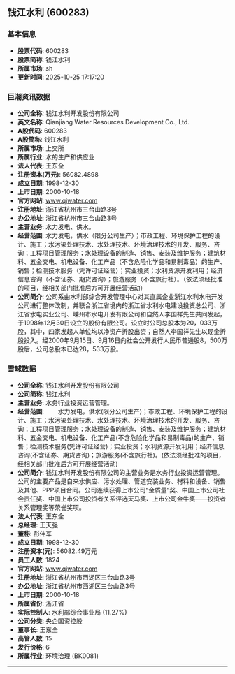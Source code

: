 ## 钱江水利 (600283)

### 基本信息

- **股票代码**: 600283
- **股票简称**: 钱江水利
- **所属市场**: sh
- **更新时间**: 2025-10-25 17:17:20

### 巨潮资讯数据

- **公司全称**: 钱江水利开发股份有限公司
- **英文名称**: Qianjiang Water Resources Development Co., Ltd.
- **A股代码**: 600283
- **A股简称**: 钱江水利
- **所属市场**: 上交所
- **所属行业**: 水的生产和供应业
- **法人代表**: 王东全
- **注册资本(万元)**: 56082.4898
- **成立日期**: 1998-12-30
- **上市日期**: 2000-10-18
- **官方网站**: www.qjwater.com
- **注册地址**: 浙江省杭州市三台山路3号
- **办公地址**: 浙江省杭州市三台山路3号
- **主营业务**: 水力发电、供水。
- **经营范围**: 水力发电，供水（限分公司生产）；市政工程、环境保护工程的设计、施工；水污染处理技术、水处理技术、环境治理技术的开发、服务、咨询；工程项目管理服务；水处理设备的制造、销售、安装及维护服务；建筑材料、五金交电、机电设备、化工产品（不含危险化学品和易制毒品）的生产、销售；检测技术服务（凭许可证经营）；实业投资；水利资源开发利用；经济信息咨询（不含证券、期货咨询）；旅游服务（不含旅行社）。（依法须经批准的项目，经相关部门批准后方可开展经营活动）
- **公司简介**: 公司系由水利部综合开发管理中心对其直属企业浙江水利水电开发公司进行整体改制，并联合浙江省境内的浙江省水利水电建设投资总公司、浙江省水电实业公司、嵊州市水电开发有限公司和自然人李国祥先生共同发起，于1998年12月30日设立的股份有限公司。设立时公司总股本为20，033万股，其中，四家发起人单位均以净资产折股出资；自然人李国祥先生以现金折股投入。经2000年9月15日、9月16日向社会公开发行人民币普通股8，500万股后，公司总股本已达28，533万股。

### 雪球数据

- **公司全称**: 钱江水利开发股份有限公司
- **公司简称**: 钱江水利
- **主营业务**: 水务行业投资运营管理。
- **经营范围**: 　　水力发电，供水(限分公司生产)；市政工程、环境保护工程的设计、施工；水污染处理技术、水处理技术、环境治理技术的开发、服务、咨询；工程项目管理服务；水处理设备的制造、销售、安装及维护服务；建筑材料、五金交电、机电设备、化工产品(不含危险化学品和易制毒品)的生产、销售；检测技术服务(凭许可证经营)；实业投资；水利资源开发利用；经济信息咨询(不含证券、期货咨询)；旅游服务(不含旅行社)。(依法须经批准的项目，经相关部门批准后方可开展经营活动)
- **公司简介**: 钱江水利开发股份有限公司的主营业务是水务行业投资运营管理。公司的主要产品是自来水供应、污水处理、管道安装业务、材料和设备、销售及其他、PPP项目合同。公司连续获得上市公司“金质量”奖、中国上市公司社会责任奖、中国上市公司投资者关系评选天马奖、上市公司金牛奖——投资者关系管理奖等荣誉奖项。
- **法人代表**: 王东全
- **总经理**: 王天强
- **董秘**: 彭伟军
- **成立日期**: 1998-12-30
- **注册资本(元)**: 56082.49万元
- **员工人数**: 1824
- **官方网站**: www.qjwater.com
- **注册地址**: 浙江省杭州市西湖区三台山路3号
- **办公地址**: 浙江省杭州市西湖区三台山路3号
- **上市日期**: 2000-10-18
- **所属省份**: 浙江省
- **实际控制人**: 水利部综合事业局 (11.27%)
- **公司分类**: 央企国资控股
- **董事长**: 王东全
- **高管人数**: 15
- **发行价格**: 6
- **所属行业**: 环境治理 (BK0081)

---